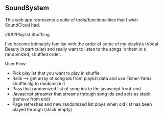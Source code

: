 SoundSystem
---

This web app represents a suite of tools/functionalities that I wish SoundCloud had.

####Playlist Shuffling

I've become intimately familiar with the order of some of my playlists (Vocal Beauty in particular) and really want to listen to the songs in them in a randomized, shuffled order.

User Flow:

- Pick playlist that you want to play in shuffle
- Rails --> get array of song ids from playlist data and use Fisher-Yates shuffle alg to randomize it
- Pass that randomized list of song ids to the javascript front-end
- Javascript streamer that streams through song ids and acts as stack (remove from end)
- Page refreshes and new randomized list plays when old list has been played through (stack empty)
